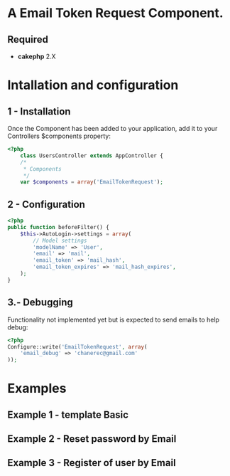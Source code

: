 A Email Token Request Component.
==========================================================================================

Required
------------------------------------------------------------------------------------------
 -  **cakephp** 2.X

Intallation and configuration
==========================================================================================

1 - Installation
------------------------------------------------------------------------------------------

Once the Component has been added to your application, add it to your Controllers $components property:

```php
<?php
	class UsersController extends AppController {
	/*
	 * Components
	 */
	var $components = array('EmailTokenRequest');
```

2 - Configuration
------------------------------------------------------------------------------------------

```php
<?php
public function beforeFilter() {
	$this->AutoLogin->settings = array(
		// Model settings
		'modelName' => 'User',
		'email' => 'mail',
		'email_token' => 'mail_hash',
		'email_token_expires' => 'mail_hash_expires',	
	);
}
```

3.- Debugging
------------------------------------------------------------------------------------------

Functionality not implemented yet but is expected to send emails to help debug:

```php
<?php
Configure::write('EmailTokenRequest', array(
	'email_debug' => 'chanerec@gmail.com'
));

```

Examples
==========================================================================================

Example 1 - template Basic
------------------------------------------------------------------------------------------


Example 2 - Reset password by Email
------------------------------------------------------------------------------------------


Example 3 - Register of user by Email
------------------------------------------------------------------------------------------

